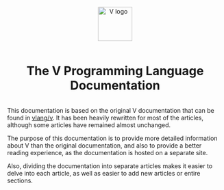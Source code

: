 <div align="center" style="display:grid;place-items:center;">
<p>
    <a href="https://vlang.io/" target="_blank"><img width="80" src="https://raw.githubusercontent.com/vlang/v-logo/master/dist/v-logo.svg?sanitize=true" alt="V logo"></a>
</p>
    <h1>The V Programming Language Documentation</h1>
</div>

This documentation is based on the original V documentation that can be found in
[vlang/v](https://github.com/vlang/v/blob/master/doc/docs.md).
It has been heavily rewritten for most of the articles, although some articles have remained almost
unchanged.

The purpose of this documentation is to provide more detailed information about V than the original
documentation, and also to provide a better reading experience, as the documentation is hosted on a
separate site.

Also, dividing the documentation into separate articles makes it easier to delve into each article,
as well as easier to add new articles or entire sections.
